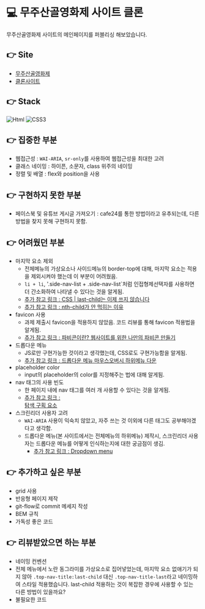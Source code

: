 # 💻 무주산골영화제 사이트 클론

무주산골영화제 사이트의 메인페이지를 퍼블리싱 해보았습니다.

## 👉 Site

- [무주산골영화제](https://www.mjff.or.kr/)
- [클론사이트](https://earnest-semifreddo-cb1248.netlify.app/)

## 👉 Stack

<img alt="Html" src ="https://img.shields.io/badge/HTML-E34F26.svg?&style=for-the-badge&logo=HTML5&logoColor=white"/> <img alt="CSS3" src ="https://img.shields.io/badge/CSS3-FF9933.svg?&style=for-the-badge&logo=CSS3&logoColor=white"/>

## 👉 집중한 부분

- 웹접근성 : `WAI-ARIA`, `sr-only`를 사용하여 웹접근성을 최대한 고려
- 클래스 네이밍 : 하이픈, 소문자, class 위주의 네이밍
- 정렬 및 배열 : flex와 position을 사용

## 👉 구현하지 못한 부분

- 페이스북 및 유튜브 게시글 가져오기 : cafe24를 통한 방법이라고 유추되는데, 다른 방법을 찾지 못해 구현하지 못함.

## 👉 어려웠던 부분
- 마지막 요소 제외
  - 전체메뉴의 가상요소나 사이드메뉴의 border-top에 대해, 마지막 요소는 적용을 제외시켜야 했는데 이 부분이 어려웠음.
  - `li + li`, '.side-nav-list + .side-nav-list`처럼 인접형제선택자를 사용하면 더 간소화하여 나타낼 수 있다는 것을 알게됨.
  - [추가 참고 링크 : CSS | last-child는 이제 쓰지 않습니다](https://velog.io/@edie_ko/css-enabling-pattern)
  - [추가 참고 링크 : nth-child가 안 먹히는 이유](https://velog.io/@1703979/TIL-07)
- favicon 사용
  - 과제 제출시 favicon을 적용하지 않았음. 코드 리뷰를 통해 favicon 적용법을 알게됨.
  - [추가 참고 링크 : 파비콘이란? 웹사이트를 위한 나만의 파비콘 만들기](https://ko.wix.com/blog/post/what-is-favicon-how-to-make)
- 드롭다운 메뉴
  - JS로만 구현가능한 것이라고 생각했는데, CSS로도 구현가능함을 알게됨.
  - [추가 참고 링크 : 드롭다운 메뉴 마우스오버시 하위메뉴 다운](https://anaide.tistory.com/56)
- placeholder color
  - input의 placeholder의 color를 지정해주는 법에 대해 알게됨.
- nav 태그의 사용 빈도
  - 한 페이지 내에 nav 태그를 여러 개 사용할 수 있다는 것을 알게됨.
  - [추가 참고 링크 : <nav> 탐색 구획 요소](https://developer.mozilla.org/ko/docs/Web/HTML/Element/nav)
- 스크린리더 사용자 고려
  - `WAI-ARIA` 사용이 익숙치 않았고, 자주 쓰는 것 이외에 다른 태그도 공부해야겠다고 생각함.
  - 드롭다운 메뉴(본 사이트에서는 전체메뉴의 하위메뉴) 제작시, 스크린리더 사용자는 드롭다운 메뉴를 어떻게 인식하는지에 대한 궁금점이 생김.
    - [추가 참고 링크 : Dropdown menu](https://a11y-guidelines.orange.com/en/web/components-examples/dropdown-menu/)

## 👉 추가하고 싶은 부분

- grid 사용
- 반응형 페이지 제작
- git-flow로 commit 메세지 작성
- BEM 규칙
- 가독성 좋은 코드

## 👉 리뷰받았으면 하는 부분

- 네이밍 컨벤션
- 전체 메뉴에서 노란 동그라미를 가상요소로 집어넣었는데, 마지막 요소 없애기가 되지 않아 `.top-nav-title:last-child` 대신 `.top-nav-title-last`라고 네이밍하여 스타일 적용했습니다. last-child 적용하는 것이 복잡한 경우에 사용할 수 있는 다른 방법이 있을까요?
- 불필요한 코드

